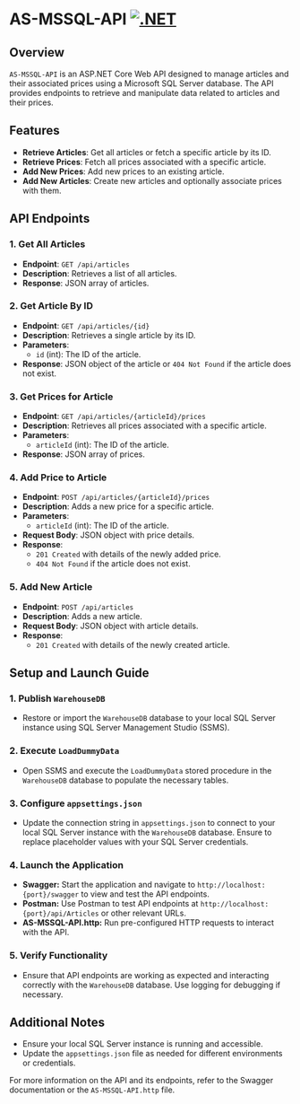 # AS-MSSQL-API [![.NET](https://github.com/MishkaMishka/AS-MSSQL-API/actions/workflows/dotnet.yml/badge.svg?branch=master)](https://github.com/MishkaMishka/AS-MSSQL-API/actions/workflows/dotnet.yml)

## Overview

`AS-MSSQL-API` is an ASP.NET Core Web API designed to manage articles and their associated prices using a Microsoft SQL Server database. The API provides endpoints to retrieve and manipulate data related to articles and their prices.

## Features

- **Retrieve Articles**: Get all articles or fetch a specific article by its ID.
- **Retrieve Prices**: Fetch all prices associated with a specific article.
- **Add New Prices**: Add new prices to an existing article.
- **Add New Articles**: Create new articles and optionally associate prices with them.

## API Endpoints

### 1. Get All Articles

- **Endpoint**: `GET /api/articles`
- **Description**: Retrieves a list of all articles.
- **Response**: JSON array of articles.

### 2. Get Article By ID

- **Endpoint**: `GET /api/articles/{id}`
- **Description**: Retrieves a single article by its ID.
- **Parameters**: 
  - `id` (int): The ID of the article.
- **Response**: JSON object of the article or `404 Not Found` if the article does not exist.

### 3. Get Prices for Article

- **Endpoint**: `GET /api/articles/{articleId}/prices`
- **Description**: Retrieves all prices associated with a specific article.
- **Parameters**: 
  - `articleId` (int): The ID of the article.
- **Response**: JSON array of prices.

### 4. Add Price to Article

- **Endpoint**: `POST /api/articles/{articleId}/prices`
- **Description**: Adds a new price for a specific article.
- **Parameters**: 
  - `articleId` (int): The ID of the article.
- **Request Body**: JSON object with price details.
- **Response**: 
  - `201 Created` with details of the newly added price.
  - `404 Not Found` if the article does not exist.

### 5. Add New Article

- **Endpoint**: `POST /api/articles`
- **Description**: Adds a new article.
- **Request Body**: JSON object with article details.
- **Response**: 
  - `201 Created` with details of the newly created article.

## Setup and Launch Guide

### 1. Publish `WarehouseDB`
- Restore or import the `WarehouseDB` database to your local SQL Server instance using SQL Server Management Studio (SSMS).

### 2. Execute `LoadDummyData`
- Open SSMS and execute the `LoadDummyData` stored procedure in the `WarehouseDB` database to populate the necessary tables.

### 3. Configure `appsettings.json`
- Update the connection string in `appsettings.json` to connect to your local SQL Server instance with the `WarehouseDB` database. Ensure to replace placeholder values with your SQL Server credentials.

### 4. Launch the Application

- **Swagger:** Start the application and navigate to `http://localhost:{port}/swagger` to view and test the API endpoints.
- **Postman:** Use Postman to test API endpoints at `http://localhost:{port}/api/Articles` or other relevant URLs.
- **AS-MSSQL-API.http:** Run pre-configured HTTP requests to interact with the API.

### 5. Verify Functionality

- Ensure that API endpoints are working as expected and interacting correctly with the `WarehouseDB` database. Use logging for debugging if necessary.

## Additional Notes

- Ensure your local SQL Server instance is running and accessible.
- Update the `appsettings.json` file as needed for different environments or credentials.

For more information on the API and its endpoints, refer to the Swagger documentation or the `AS-MSSQL-API.http` file.